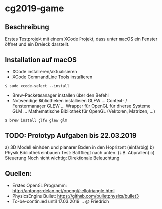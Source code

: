 # cg2019-game

## Beschreibung
Erstes Testprojekt mit einem XCode Projekt, dass unter macOS ein Fenster öffnet und ein Dreieck darstellt.

## Installation auf macOS
* XCode installieren/aktualisieren
* XCode CommandLine Tools installieren
```
$ sudo xcode-select --install
```
* Brew-Packetmanager installen über den Befehl
* Notwendige Bibliotheken installieren
GLFW ... Context- / Fenstermanager
GLEW ... Wrapper für OpenGL für diverse Systeme
GLM ... Mathematische Bibliothek für OpenGL (Vektoren, Matrizen, ...)
```
$ brew install glfw glew glm
```


## TODO: Prototyp Aufgaben bis 22.03.2019
a) 3D Modell einladen und planarer Boden in den Hoprizont (einfärbig)
b) Physik Bibliothek einbauen Test: Ball fliegt nach unten. (z.B. Abprallen)
c) Steuerung
Noch nicht wichtig: Direktionale Beleuchtung

## Quellen:

* Erstes OpenGL Programm: http://antongerdelan.net/opengl/hellotriangle.html
* PhysicsEngine Bullet: https://github.com/bulletphysics/bullet3
* To-be-continued until 17.03.2019 ... @ Friedrich

